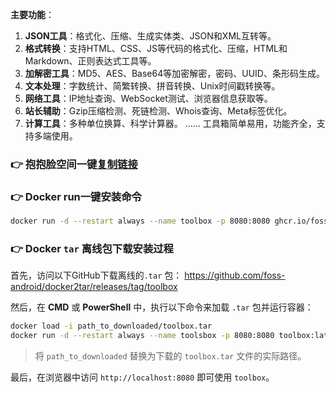 **主要功能**：

1. **JSON工具**：格式化、压缩、生成实体类、JSON和XML互转等。
2. **格式转换**：支持HTML、CSS、JS等代码的格式化、压缩，HTML和Markdown、正则表达式工具等。
3. **加解密工具**：MD5、AES、Base64等加密解密，密码、UUID、条形码生成。
4. **文本处理**：字数统计、简繁转换、拼音转换、Unix时间戳转换等。
5. **网络工具**：IP地址查询、WebSocket测试、浏览器信息获取等。
6. **站长辅助**：Gzip压缩检测、死链检测、Whois查询、Meta标签优化。
7. **计算工具**：多种单位换算、科学计算器。
……
工具箱简单易用，功能齐全，支持多端使用。

### :point_right: 抱抱脸空间一键[复制链接](https://huggingface.co/spaces/ittools/online/tree/main?duplicate=true)

### :point_right: Docker run一键安装命令
```bash
docker run -d --restart always --name toolbox -p 8080:8080 ghcr.io/foss-android/toolbox:latest
```
### :point_right: Docker `tar` 离线包下载安装过程

首先，访问以下GitHub下载离线的`.tar` 包：
https://github.com/foss-android/docker2tar/releases/tag/toolbox

然后，在 **CMD** 或 **PowerShell** 中，执行以下命令来加载 `.tar` 包并运行容器：
```bash
docker load -i path_to_downloaded/toolbox.tar
docker run -d --restart always --name toolsbox -p 8080:8080 toolbox:latest
```
> 将 `path_to_downloaded` 替换为下载的 `toolbox.tar` 文件的实际路径。

最后，在浏览器中访问 `http://localhost:8080` 即可使用 `toolbox`。
